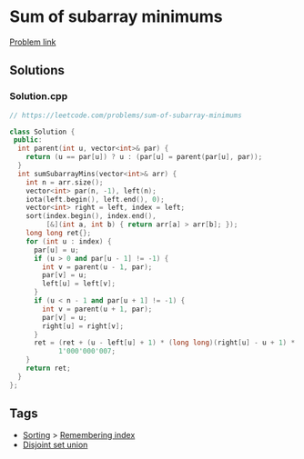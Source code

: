 # Sum of subarray minimums

[Problem link](https://leetcode.com/problems/sum-of-subarray-minimums)

## Solutions


### Solution.cpp
```cpp
// https://leetcode.com/problems/sum-of-subarray-minimums

class Solution {
 public:
  int parent(int u, vector<int>& par) {
    return (u == par[u]) ? u : (par[u] = parent(par[u], par));
  }
  int sumSubarrayMins(vector<int>& arr) {
    int n = arr.size();
    vector<int> par(n, -1), left(n);
    iota(left.begin(), left.end(), 0);
    vector<int> right = left, index = left;
    sort(index.begin(), index.end(),
         [&](int a, int b) { return arr[a] > arr[b]; });
    long long ret{};
    for (int u : index) {
      par[u] = u;
      if (u > 0 and par[u - 1] != -1) {
        int v = parent(u - 1, par);
        par[v] = u;
        left[u] = left[v];
      }
      if (u < n - 1 and par[u + 1] != -1) {
        int v = parent(u + 1, par);
        par[v] = u;
        right[u] = right[v];
      }
      ret = (ret + (u - left[u] + 1) * (long long)(right[u] - u + 1) * arr[u]) %
            1'000'000'007;
    }
    return ret;
  }
};
```
## Tags

* [Sorting](/README.md#Sorting) > [Remembering index](/README.md#Sorting-Remembering_index)
* [Disjoint set union](/README.md#Disjoint_set_union)

